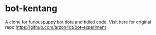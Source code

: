 # bot-kentang
A clone for furiouspuppy bot dota and tidied code. Visit here for original repo https://github.com/arzon4dt/bot-experiment

